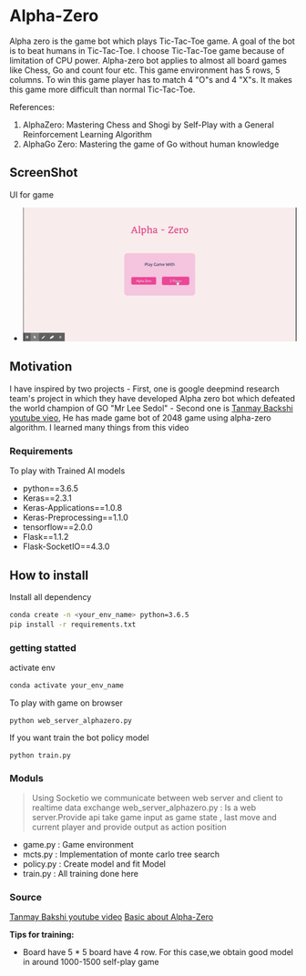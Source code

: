 # Alpha-Zero
Alpha zero is the game bot which plays Tic-Tac-Toe game. A goal of the bot is to beat humans in Tic-Tac-Toe. I choose Tic-Tac-Toe game because of limitation of CPU power. Alpha-zero bot applies to almost all board games like Chess, Go and count four etc. This game environment has 5 rows, 5 columns. To win this game player has to match 4 "O"s and 4 "X"s. It makes this game more difficult than normal Tic-Tac-Toe.

References:  
1. AlphaZero: Mastering Chess and Shogi by Self-Play with a General Reinforcement Learning Algorithm
2. AlphaGo Zero: Mastering the game of Go without human knowledge

## ScreenShot
UI for game
- ![GamePlay](https://raw.githubusercontent.com/fahim9898/alpha_zero/master/video/playing.gif)

## Motivation
I have inspired by two projects
    - First, one is google deepmind research team's project in which they have developed Alpha zero bot which defeated the world champion of GO "Mr Lee Sedol"
    - Second one is [Tanmay Backshi youtube vieo](https://www.youtube.com/watch?v=9XVmTMv2TOE), He has made game bot of 2048 game using alpha-zero algorithm. I learned many things from this video

### Requirements
To play with Trained AI models
- python==3.6.5
- Keras==2.3.1
- Keras-Applications==1.0.8
- Keras-Preprocessing==1.1.0
- tensorflow==2.0.0
- Flask==1.1.2
- Flask-SocketIO==4.3.0

## How to install
Install all dependency 
```sh
conda create -n <your_env_name> python=3.6.5
pip install -r requirements.txt
```

### getting statted
activate env
```sh
conda activate your_env_name
```
To play with game on browser
```
python web_server_alphazero.py
```
If you want train the bot policy model
```
python train.py
```

### Moduls
>Using Socketio we communicate between web server and client to realtime data exchange
>web_server_alphazero.py : Is a web server.Provide api take game input as game state , last move and current player and provide output as action position
- game.py : Game environment 
- mcts.py : Implementation of monte carlo tree search
- policy.py : Create model and fit Model
- train.py :  All training done here

### Source
[Tanmay Bakshi youtube video](https://www.youtube.com/watch?v=9XVmTMv2TOE)
[Basic about Alpha-Zero](https://medium.com/@jonathan_hui/alphago-zero-a-game-changer-14ef6e45eba5)

**Tips for training:**
- Board have 5 * 5 board have 4 row. For this case,we obtain good model in around 1000-1500 self-play game